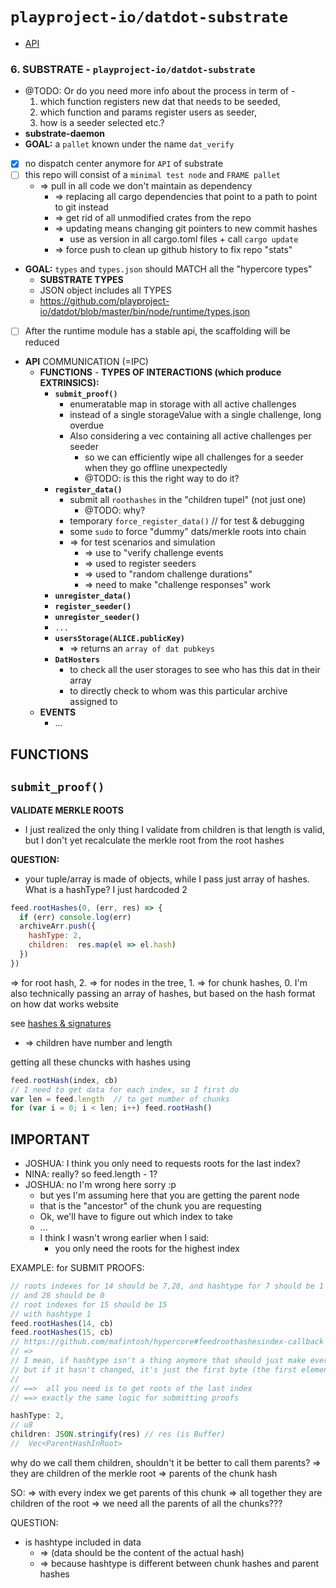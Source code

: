 # `playproject-io/datdot-substrate`
* [API](https://github.com/playproject-io/datdot-substrate/blob/master/bin/node/runtime/src/dat_verify.rs)

### 6. SUBSTRATE - `playproject-io/datdot-substrate`
* @TODO: Or do you need more info about the process in term of -
  1. which function registers new dat that needs to be seeded,
  2. which function and params register users as seeder,
  3. how is a seeder selected etc.?
* **substrate-daemon**
* **GOAL:** a `pallet` known under the name `dat_verify`
* [x] no dispatch center anymore for `API` of substrate
* [ ] this repo will consist of a `minimal test node` and `FRAME pallet`
  * => pull in all code we don't maintain as dependency
    * => replacing all cargo dependencies that point to a path to point to git instead
    * => get rid of all unmodified crates from the repo
    * => updating means changing git pointers to new commit hashes
      * use as version in all cargo.toml files + call `cargo update`
    * => force push to clean up github history to fix repo "stats"
* **GOAL:** `types` and `types.json` should MATCH all the "hypercore types"
  * **SUBSTRATE TYPES**
  * JSON object includes all TYPES
  * https://github.com/playproject-io/datdot/blob/master/bin/node/runtime/types.json
* [ ] After the runtime module has a stable api, the scaffolding will be reduced
* **API** COMMUNICATION (=IPC)
  * **FUNCTIONS** - **TYPES OF INTERACTIONS (which produce EXTRINSICS):**
    * **`submit_proof()`**
      * enumeratable map in storage with all active challenges
      * instead of a single storageValue with a single challenge, long overdue
      * Also considering a vec containing all active challenges per seeder
        * so we can efficiently wipe all challenges for a seeder when they go offline unexpectedly
        * @TODO: is this the right way to do it?
    * **`register_data()`**
      * submit all `roothashes` in the "children tupel" (not just one)
        * @TODO: why?
      * temporary `force_register_data()` // for test & debugging
      * some `sudo` to force "dummy" dats/merkle roots into chain
      * => for test scenarios and simulation
        * => use to "verify challenge events
        * => used to register seeders
        * => used to "random challenge durations"
        * => need to make "challenge responses" work
    * **`unregister_data()`**
    * **`register_seeder()`**
    * **`unregister_seeder()`**
    * `...`
    * **`usersStorage(ALICE.publicKey)`**
      * => returns an `array of dat pubkeys`
    * **`DatHosters`**
      * to check all the  user storages to see who has this dat in their array
      * to directly check to whom was this particular archive assigned to
  * **EVENTS**
    * ...


## FUNCTIONS

**`submit_proof()`**
--------------------

**VALIDATE MERKLE ROOTS**
* I just realized the only thing I validate from children is that length is valid, but I don't yet recalculate the merkle root from the root hashes

**QUESTION:**
* your tuple/array is made of objects, while I pass just array of hashes. What is a hashType? I just hardcoded 2

```js
feed.rootHashes(0, (err, res) => {
  if (err) console.log(err)
  archiveArr.push({
    hashType: 2, 
    children:  res.map(el => el.hash) 
  })
})
```
=> for root hash, 2.
=> for nodes in the tree, 1.
=> for chunk hashes, 0.
I'm also technically passing an array of hashes,
but based on the hash format on how dat works website

see [hashes & signatures](https://datprotocol.github.io/how-dat-works/#hashes-and-signatures)
* => children have number and length


getting all these chuncks with hashes using
```js
feed.rootHash(index, cb)
// I need to get data for each index, so I first do
var len = feed.length  // to get number of chunks
for (var i = 0; i < len; i++) feed.rootHash()
```
## **IMPORTANT**
* JOSHUA: I think you only need to requests roots for the last index?
* NINA: really? so feed.length - 1?
* JOSHUA: no I'm wrong here sorry :p
  * but yes I'm assuming here that you are getting the parent node
  * that is the "ancestor" of the chunk you are requesting
  * Ok, we'll have to figure out which index to take
  * ...
  * I think I wasn't wrong earlier when I said:
    * you only need the roots for the highest index

EXAMPLE: for SUBMIT PROOFS:
```js
// roots indexes for 14 should be 7,28, and hashtype for 7 should be 1
// and 28 should be 0
// root indexes for 15 should be 15
// with hashtype 1
feed.rootHashes(14, cb) 
feed.rootHashes(15, cb)
// https://github.com/mafintosh/hypercore#feedroothashesindex-callback
// =>
// I mean, if hashtype isn't a thing anymore that should just make everything easier
// but if it hasn't changed, it's just the first byte (the first element of data)
//
// ==>  all you need is to get roots of the last index
// ==> exactly the same logic for submitting proofs
```

```js
hashType: 2, 
// u8
children: JSON.stringify(res) // res (is Buffer)
//  Vec<ParentHashInRoot>
```
why do we call them children, shouldn't it be better to call them parents?
=> they are children of the merkle root
=> parents of the chunk hash

SO:
=>  with every index we get parents of this chunk
=> all together they are children of the root
=> we need all the parents of all the chunks???

QUESTION:
* is hashtype included in data 
  * => (data should be the content of the actual hash)
  * => because hashtype is different between chunk hashes and parent hashes

